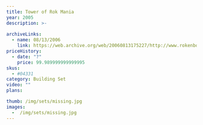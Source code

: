 ```yaml
---
title: Tower of Rok Mania
year: 2005
description: >-
  
archiveLinks:
  - name: 08/13/2006
    link: https://web.archive.org/web/20060813175227/http://www.rokenbok.com/catalog/pd_bs_TowerMania.html
priceHistory:
  - date: "?"
    price: 99.989999999999995
skus:
  - #04331
category: Building Set
video: ""
plans:

thumb: /img/sets/missing.jpg
images:
  -  /img/sets/missing.jpg
---
```

